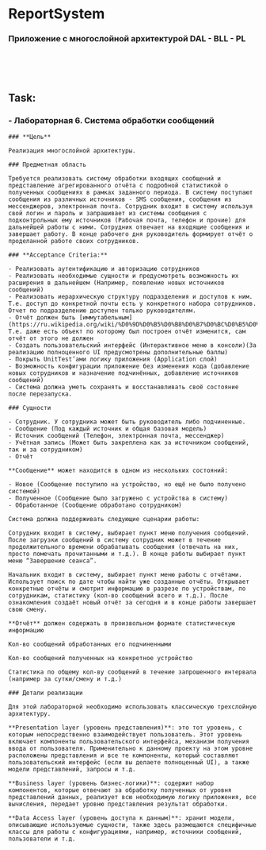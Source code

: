 # ReportSystem

### Приложение с многослойной архитектурой DAL - BLL - PL
<br />
<br />
<br />

## Task:



### - **Лабораторная 6. Система обработки сообщений**
    
    ### **Цель**
    
    Реализация многослойной архитектуры.
    
    ### Предметная область
    
    Требуется реализовать систему обработки входящих сообщений и представление агрегированного отчёта с подробной статистикой о полученных сообщениях в рамках заданного периода. В систему поступают сообщения из различных источников - SMS сообщения, сообщения из мессенджеров, электронная почта. Сотрудник входит в систему используя свой логин и пароль и запрашивает из системы сообщения с подконтрольных ему источников (Рабочая почта, телефон и прочие) для дальнейшей работы с ними. Сотрудник отвечает на входящие сообщения и завершает работу. В конце рабочего дня руководитель формирует отчёт о проделанной работе своих сотрудников.
    
    ### **Acceptance Criteria:**
    
    - Реализовать аутентификацию и авторизацию сотрудников
    - Реализовать необходимые сущности и предусмотреть возможность их расширения в дальнейшем (Например, появление новых источников сообщений)
    - Реализовать иерархическую структуру подразделения и доступов к ним. Т.е. доступ до конкретной почты есть у конкретного набора сотрудников. Отчет по подразделению доступен только руководителям.
    - Отчёт должен быть [иммутабельным](https://ru.wikipedia.org/wiki/%D0%9D%D0%B5%D0%B8%D0%B7%D0%BC%D0%B5%D0%BD%D1%8F%D0%B5%D0%BC%D1%8B%D0%B9_%D0%BE%D0%B1%D1%8A%D0%B5%D0%BA%D1%82). Т.е. даже есть объект по которому был построен отчёт изменится, сам отчёт от этого не должен
    - Создать пользовательский интерфейс (Интерактивное меню в консоли)(За реализацию полноценного UI предусмотрены дополнительные баллы)
    - Покрыть UnitTest’ами логику приложения (Application слой)
    - Возможность конфигурации приложение без изменения кода (добавление новых сотрудников и назначение подчинённых, добавление источников сообщений)
    - Система должна уметь сохранять и восстанавливать своё состояние после перезапуска.
    
    ### Сущности
    
    - Сотрудник. У сотрудника может быть руководитель либо подчиненные.
    - Сообщение (Под каждый источник и общая базовая модель)
    - Источник сообщений (Телефон, электронная почта, мессенджер)
    - Учётная запись (Может быть закреплена как за источником сообщений, так и за сотрудником)
    - Отчёт
    
    **Сообщение** может находится в одном из нескольких состояний:
    
    - Новое (Сообщение поступило на устройство, но ещё не было получено системой)
    - Полученное (Сообщение было загружено с устройства в систему)
    - Обработанное (Сообщение обработано сотрудником)
    
    Система должна поддерживать следующие сценарии работы:
    
    Сотрудник входит в систему, выбирает пункт меню получения сообщений. После загрузки сообщений в систему сотрудник может в течение продолжительного времени обрабатывать сообщения (отвечать на них, просто помечать прочитанными и т.д.). В конце работы выбирает пункт меню “Завершение сеанса”.
    
    Начальник входит в систему, выбирает пункт меню работы с отчётами. Использует поиск по дате чтобы найти уже созданные отчёты. Открывает конкретные отчёты и смотрит информацию в разрезе по устройствам, по сотрудникам, статистику (кол-во сообщений всего и т.д.). После ознакомления создаёт новый отчёт за сегодня и в конце работы завершает свою смену.
    
    **Отчёт** должен содержать в произвольном формате статистическую информацию
    
    Кол-во сообщений обработанных его подчиненными
    
    Кол-во сообщений полученных на конкретное устройство
    
    Статистика по общему кол-ву сообщений в течение запрошенного интервала (например за сутки/смену и т.д.)
    
    ### Детали реализации
    
    Для этой лабораторной необходимо использовать классическую трехслойную архитектуру.
    
    **Presentation layer (уровень представления)**: это тот уровень, с которым непосредственно взаимодействует пользователь. Этот уровень включает компоненты пользовательского интерфейса, механизм получения ввода от пользователя. Применительно к данному проекту на этом уровне расположены представления и все те компоненты, который составляют пользовательский интерфейс (если вы делаете полноценный UI), а также модели представлений, запросы и т.д.
    
    **Business layer (уровень бизнес-логики)**: содержит набор компонентов, которые отвечают за обработку полученных от уровня представлений данных, реализует всю необходимую логику приложения, все вычисления, передает уровню представления результат обработки.
    
    **Data Access layer (уровень доступа к данным)**: хранит модели, описывающие используемые сущности, также здесь размещаются специфичные классы для работы с конфигурациями, например, источники сообщений, пользователи и т.д.
